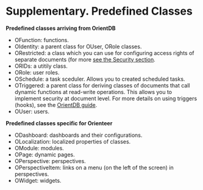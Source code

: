 # Supplementary. Predefined Classes

**Predefined classes arriving from OrientDB**

* OFunction: functions.
* OIdentity: a parent class for OUser, ORole classes.
* ORestricted: a class which you can use for configuring access rights of separate documents (for more [see the Security section](https://orienteer.gitbooks.io/orienteer/content/managing_users.html).
* ORIDs: a utitily class.
* ORole: user roles.
* OSchedule: a task sceduler. Allows you to created scheduled tasks.
* OTriggered: a parent class for deriving classes of documents that call dynamic functions at read-write operations. This allows you to implement security at document level. For more details on using triggers (hooks), see the [OrientDB guide](http://orientdb.com/docs/last/Dynamic-Hooks.html).
* OUser: users.

**Predefined classes specific for Orienteer**

* ODashboard: dashboards and their configurations.
* OLocalization: localized properties of classes.
* OModule: modules.
* OPage: dynamic pages.
* OPerspective: perspectives.
* OPerspectiveItem: links on a menu (on the left of the screen) in perspectives.
* OWidget: widgets.